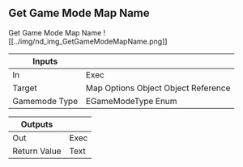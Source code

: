 ## Get Game Mode Map Name
Get Game Mode Map Name
![[../img/nd_img_GetGameModeMapName.png]]

|Inputs||
|--|--|
| In | Exec |
| Target | Map Options Object Object Reference |
| Gamemode Type | EGameModeType Enum |

|Outputs||
|--|--|
| Out | Exec |
| Return Value | Text |
